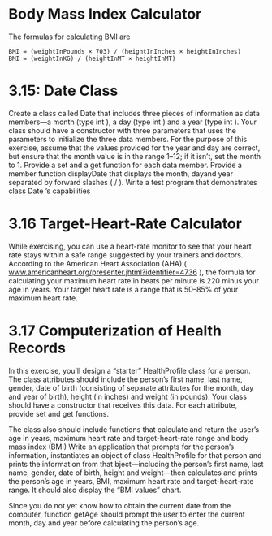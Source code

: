 
# Body Mass Index Calculator

The formulas for calculating BMI are

	BMI = (weightInPounds × 703) / (heightInInches × heightInInches)
	BMI = (weightInKG) / (heightInMT × heightInMT)

# 3.15: Date Class

Create a class called Date that includes three pieces of information as data members—a month (type int ), a day (type int ) and a year (type int ). Your class should have a constructor with three parameters that uses the parameters to initialize the three data members. For the purpose of this exercise, assume that the values provided for the year and day are correct, but ensure that the month value is in the range 1–12; if it isn’t, set the month to 1. Provide a set and a get function for each data member. 
Provide a member function displayDate that displays the month, dayand year separated by forward slashes ( / ). Write a test program that demonstrates class Date ’s capabilities

# 3.16 Target-Heart-Rate Calculator

While exercising, you can use a heart-rate monitor to see that your heart rate stays within a safe range suggested by your trainers and doctors. According to the American Heart Association (AHA) ( www.americanheart.org/presenter.jhtml?identifier=4736 ), the formula for calculating your maximum heart rate in beats per minute is 220 minus your age in years. Your target heart rate is a range that is 50–85% of your maximum heart rate.

# 3.17 Computerization of Health Records

In this exercise, you’ll design a “starter” HealthProfile class for a person. The class attributes should include the person’s first name, last name, gender, date of birth (consisting of separate attributes for the month, day and year of birth), height (in inches) and weight (in pounds). Your class should have a constructor that receives this data. For each attribute, provide set and get functions.

The class also should include functions that calculate and return the user’s age in years, maximum heart rate and target-heart-rate range and body mass index (BMI) Write an application that prompts for the person’s information, instantiates an object of class HealthProfile for that person and prints the information from that bject—including the person’s first name, last name, gender, date of birth, height and weight—then calculates and prints the person’s age in years, BMI, maximum heart rate and target-heart-rate range. It should also display the “BMI values” chart.

Since you do not yet know how to obtain the current date from the computer, function getAge should prompt the user to enter the current month, day and year before calculating the person’s age.